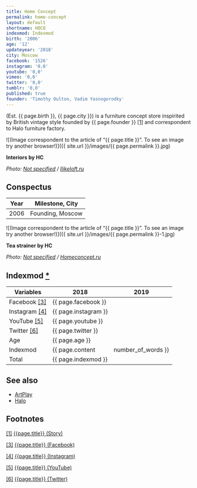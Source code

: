 ```yaml
---
title: Home Concept
permalink: home-concept
layout: default
shortname: HOCO
indexmod: Indexmod
birth: '2006'
age: '12'
updateyear: '2018'
city: Moscow
facebook: '1526'
instagram: '0,0'
youtube: '0,0'
vimeo: '0,0'
twitter: '0,0'
tumblr: '0,0'
published: true
founder: 'Timothy Oulton, Vadim Yasnogorodky'
---
```


(Est. {{ page.birth }}, {{ page.city }}) is a furniture concept store inspirited by British vintage style founded by {{ page.founder }} <span id="a1">[\[1\]](#f1)</span> and correspondent to Halo furniture factory.

![(Image correspondent to the article of “{{ page.title }}”. To see an image try another browser!)]({{ site.url }}/images/{{ page.permalink }}.jpg)

**Interiors by HC**

*Photo: [Not specified](index) / [Ilikeloft.ru](http://ilikeloft.ru)*

## Сonspectus

|Year|Milestone, City|
|-|-|
|2006|Founding, Moscow|

![(Image correspondent to the article of “{{ page.title }}”. To see an image try another browser!)]({{ site.url }}/images/{{ page.permalink }}-1.jpg)

**Tea strainer by HC**

*Photo: [Not specified](index) / [Homeconcept.ru](http://www.homeconcept.ru/catalog/product/tea-strainer-heart-design/?OFFER_ID=120700&IMAGE=145188)*

## Indexmod [*](indexmod)

|Variables|2018|2019|
|-|-|-|
|Facebook <span id="a3">[\[3\]](#f3)</span>|{{ page.facebook }}||
|Instagram <span id="a4">[\[4\]](#f4)</span>|{{ page.instagram }}||
|YouTube <span id="a5">[\[5\]](#f5)</span>|{{ page.youtube }}||
|Twitter <span id="a6">[\[6\]](#f6)</span>|{{ page.twitter }}||
|Age|{{ page.age }}||
|Indexmod|{{ page.content | number_of_words }}||
|Total|{{ page.indexmod }}||

## See also

+ [ArtPlay](artplay)
+ [Halo](halo)

## Footnotes

[[1]](#a1) <span id="f1"></span> [{{page.title}} (Story)](https://www.facebook.com/pg/homeconceptru/about/?ref=page_internal)

[[3]](#a3) <span id="f3"></span> [{{page.title}} (Facebook)](index)

[[4]](#a4) <span id="f4"></span> [{{page.title}} (Instagram)](index)

[[5]](#a5) <span id="f5"></span> [{{page.title}} (YouTube)](index)

[[6]](#a6) <span id="f6"></span> [{{page.title}} (Twitter)](index)

